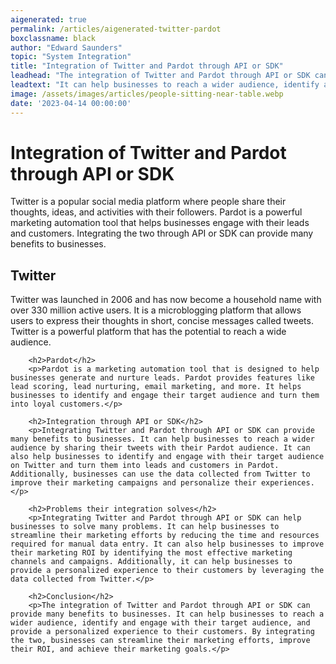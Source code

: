 ```yaml
---
aigenerated: true
permalink: /articles/aigenerated-twitter-pardot
boxclassname: black
author: "Edward Saunders"
topic: "System Integration"
title: "Integration of Twitter and Pardot through API or SDK"
leadhead: "The integration of Twitter and Pardot through API or SDK can provide many benefits to businesses"
leadtext: "It can help businesses to reach a wider audience, identify and engage with their target audience, and provide a personalized experience to their customers. By integrating the two, businesses can streamline their marketing efforts, improve their ROI, and achieve their marketing goals."
image: /assets/images/articles/people-sitting-near-table.webp
date: '2023-04-14 00:00:00'
---
```

<div class="arttext">        <h1>Integration of Twitter and Pardot through API or SDK</h1>
        <p>Twitter is a popular social media platform where people share their thoughts, ideas, and activities with their followers. Pardot is a powerful marketing automation tool that helps businesses engage with their leads and customers. Integrating the two through API or SDK can provide many benefits to businesses.</p>        
        <h2>Twitter</h2>
        <p>Twitter was launched in 2006 and has now become a household name with over 330 million active users. It is a microblogging platform that allows users to express their thoughts in short, concise messages called tweets. Twitter is a powerful platform that has the potential to reach a wide audience.</p>
        
        <h2>Pardot</h2>
        <p>Pardot is a marketing automation tool that is designed to help businesses generate and nurture leads. Pardot provides features like lead scoring, lead nurturing, email marketing, and more. It helps businesses to identify and engage their target audience and turn them into loyal customers.</p>
        
        <h2>Integration through API or SDK</h2>
        <p>Integrating Twitter and Pardot through API or SDK can provide many benefits to businesses. It can help businesses to reach a wider audience by sharing their tweets with their Pardot audience. It can also help businesses to identify and engage with their target audience on Twitter and turn them into leads and customers in Pardot. Additionally, businesses can use the data collected from Twitter to improve their marketing campaigns and personalize their experiences.</p>
        
        <h2>Problems their integration solves</h2>
        <p>Integrating Twitter and Pardot through API or SDK can help businesses to solve many problems. It can help businesses to streamline their marketing efforts by reducing the time and resources required for manual data entry. It can also help businesses to improve their marketing ROI by identifying the most effective marketing channels and campaigns. Additionally, it can help businesses to provide a personalized experience to their customers by leveraging the data collected from Twitter.</p>
        
        <h2>Conclusion</h2>
        <p>The integration of Twitter and Pardot through API or SDK can provide many benefits to businesses. It can help businesses to reach a wider audience, identify and engage with their target audience, and provide a personalized experience to their customers. By integrating the two, businesses can streamline their marketing efforts, improve their ROI, and achieve their marketing goals.</p>
</div>